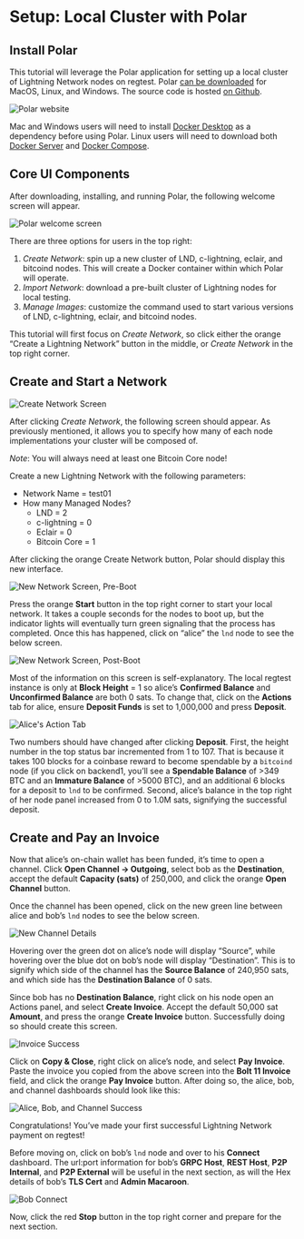 # Setup: Local Cluster with Polar

## Install Polar

This tutorial will leverage the Polar application for setting up a local cluster of Lightning Network nodes on regtest. Polar [can be downloaded](https://github.com/lightninglabs/docs.lightning.engineering/tree/9423e81a91e5a382442d5fa2fdacde019133dbcb/build-a-lapp/lightningpolar.com) for MacOS, Linux, and Windows. The source code is hosted [on Github](https://github.com/jamaljsr/polar/releases/).

![Polar website](../../../.gitbook/assets/polarWebsite.png)

Mac and Windows users will need to install [Docker Desktop](https://www.docker.com/products/docker-desktop) as a dependency before using Polar. Linux users will need to download both [Docker Server](https://docs.docker.com/get-docker/) and [Docker Compose](https://docs.docker.com/compose/install/).

## Core UI Components

After downloading, installing, and running Polar, the following welcome screen will appear.

![Polar welcome screen](../../../.gitbook/assets/polarWelcome.png)

There are three options for users in the top right:

1. _Create Network_: spin up a new cluster of LND, c-lightning, eclair, and bitcoind nodes. This will create a Docker container within which Polar will operate.
2. _Import Network_: download a pre-built cluster of Lightning nodes for local testing.
3. _Manage Images_: customize the command used to start various versions of LND, c-lightning, eclair, and bitcoind nodes.

This tutorial will first focus on _Create Network_, so click either the orange “Create a Lightning Network” button in the middle, or _Create Network_ in the top right corner.

## Create and Start a Network

![Create Network Screen](../../../.gitbook/assets/createNetwork.png)

After clicking _Create Network_, the following screen should appear. As previously mentioned, it allows you to specify how many of each node implementations your cluster will be composed of.

_Note_: You will always need at least one Bitcoin Core node!

Create a new Lightning Network with the following parameters:

* Network Name = test01 
* How many Managed Nodes?
  * LND = 2
  * c-lightning = 0
  * Eclair = 0
  * Bitcoin Core = 1

After clicking the orange Create Network button, Polar should display this new interface.

![New Network Screen, Pre-Boot](../../../.gitbook/assets/networkPreBoot.png)

Press the orange **Start** button in the top right corner to start your local network. It takes a couple seconds for the nodes to boot up, but the indicator lights will eventually turn green signaling that the process has completed. Once this has happened, click on “alice” the `lnd` node to see the below screen.

![New Network Screen, Post-Boot](../../../.gitbook/assets/networkPostBoot.png)

Most of the information on this screen is self-explanatory. The local regtest instance is only at **Block Height** = 1 so alice’s **Confirmed Balance** and **Unconfirmed Balance** are both 0 sats. To change that, click on the **Actions** tab for alice, ensure **Deposit Funds** is set to 1,000,000 and press **Deposit**.

![Alice&apos;s Action Tab](../../../.gitbook/assets/aliceDeposit.png)

Two numbers should have changed after clicking **Deposit**. First, the height number in the top status bar incremented from 1 to 107. That is because it takes 100 blocks for a coinbase reward to become spendable by a `bitcoind` node \(if you click on backend1, you’ll see a **Spendable Balance** of &gt;349 BTC and an **Immature Balance** of &gt;5000 BTC\), and an additional 6 blocks for a deposit to `lnd` to be confirmed. Second, alice’s balance in the top right of her node panel increased from 0 to 1.0M sats, signifying the successful deposit.

## Create and Pay an Invoice

Now that alice’s on-chain wallet has been funded, it’s time to open a channel. Click **Open Channel -&gt; Outgoing**, select bob as the **Destination**, accept the default **Capacity \(sats\)** of 250,000, and click the orange **Open Channel** button.

Once the channel has been opened, click on the new green line between alice and bob’s `lnd` nodes to see the below screen.

![New Channel Details](../../../.gitbook/assets/channelDetails.png)

Hovering over the green dot on alice’s node will display “Source”, while hovering over the blue dot on bob’s node will display “Destination”. This is to signify which side of the channel has the **Source Balance** of 240,950 sats, and which side has the **Destination Balance** of 0 sats.

Since bob has no **Destination Balance**, right click on his node open an Actions panel, and select **Create Invoice**. Accept the default 50,000 sat **Amount**, and press the orange **Create Invoice** button. Successfully doing so should create this screen.

![Invoice Success](../../../.gitbook/assets/invoiceSuccess.png)

Click on **Copy & Close**, right click on alice’s node, and select **Pay Invoice**. Paste the invoice you copied from the above screen into the **Bolt 11 Invoice** field, and click the orange **Pay Invoice** button. After doing so, the alice, bob, and channel dashboards should look like this:

![Alice, Bob, and Channel Success](../../../.gitbook/assets/allSuccess.png)

Congratulations! You’ve made your first successful Lightning Network payment on regtest!

Before moving on, click on bob’s `lnd` node and over to his **Connect** dashboard. The url:port information for bob’s **GRPC Host**, **REST Host**, **P2P Internal**, and **P2P External** will be useful in the next section, as will the Hex details of bob’s **TLS Cert** and **Admin Macaroon**.

![Bob Connect](../../../.gitbook/assets/bobConnect.png)

Now, click the red **Stop** button in the top right corner and prepare for the next section.

